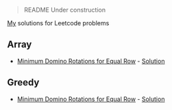 > README Under construction

[My](https://leetcode.com/knuffa/) solutions for Leetcode problems

## Array
- [Minimum Domino Rotations for Equal Row](https://leetcode.com/problems/minimum-domino-rotations-for-equal-row/) - [Solution](https://github.com/hdnl/Leetcode/blob/main/1007_minimum_domino_rotations.py)

## Greedy
- [Minimum Domino Rotations for Equal Row](https://leetcode.com/problems/minimum-domino-rotations-for-equal-row/) - [Solution](https://github.com/hdnl/Leetcode/blob/main/1007_minimum_domino_rotations.py)
